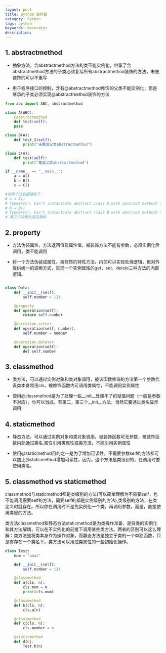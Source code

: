 ```yaml
---
layout: post
title: python 装饰器
category: Python
tags: python
keywords: decorator
description:
---
```


## 1. abstractmethod

- 抽象方法，含abstractmethod方法的类不能实例化，继承了含abstractmethod方法的子类必须复写所有abstractmethod装饰的方法，未被装饰的可以不重写

- 用于程序接口的控制，含有@abstractmethod修饰的父类不能实例化，但是继承的子类必须实现@abstractmethod装饰的方法

```python
from abc import ABC, abstractmethod

class A(ABC):
    @abstractmethod
    def test(self):
    pass

class B(A):
    def test_1(self):
        print("未覆盖父类abstractmethod")

class C(A):
    def test(self):
        print("覆盖父类abstractmethod")

if __name__ == '__main__':
    a = A()
    b = B()
    c = C()

#前两个分别报错如下：
# a = A()
# TypeError: Can't instantiate abstract class A with abstract methods test
# b = B()
# TypeError: Can't instantiate abstract class B with abstract methods test
# 第三个实例化是正确的
```

## 2. property

- 方法伪装属性，方法返回值及属性值，被装饰方法不能有参数，必须实例化后调用，类不能调用

- 将一个方法伪装成属性，被修饰的特性方法，内部可以实现处理逻辑，但对外提供统一的调用方式，实现一个实例属性的get，set，delete三种方法的内部逻辑。

```python

class Data:
    def __init__(self):
        self.number = 123

    @property
    def operation(self):
        return self.number

    @operation.setter
    def operation(self, number):
        self.number = number

    @operation.deleter
    def operation(self):
        del self.number
```

## 3. classmethod

- 类方法，可以通过实例对象和类对象调用，被该函数修饰的方法第一个参数代表类本身常用cls，被修饰函数内可调用类属性，不能调用实例属性

- 使用@classmethod是为了处理一些__init__处理不了的赋值问题（一般是参数不对应），你可以当成，有第二，第三个__init__方法，当然它要通过类名显示调用

## 4. staticmethod

- 静态方法，可以通过实例对象和类对象调用，被装饰函数可无参数，被装饰函数内部通过类名.属性引用类属性或类方法，不能引用实例属性

- 使用@staticmethod目的之一是为了增加可读性，不需要参数self的方法都可以加上@staticmethod增加可读性，因为，这个方法是类级别的，在调用时要使用类名。

## 5. classmethod vs staticmethod

classmethod与staticmethod都是类级别的方法(可以简单理解为不需要self，也不能调用需要self的方法，需要self的都是实例级别的方法),类级别的方法，在类定义时就存在。所以你在调用时不是先实例化一个类，再调用参数，而是，直接使用类里的方法。

类方法classmethod和静态方法staticmethod是为类操作准备，是将类的实例化和其方法解耦，可以在不实例化的前提下调用某些类方法。两者的区别可以这么理解：类方法是将类本身作为操作对象，而静态方法是独立于类的一个单独函数，只是寄存在一个类名下。类方法可以用过类属性的一些初始化操作。

```python
class Test:
    num = "aaaa"

    def __init__(self):
        self.number = 123

    @classmethod
    def a(cls, n):
        cls.num = n
        print(cls.num)

    @classmethod
    def b(cls, n):
        cls.a(n)

    @classmethod
    def c(cls, n):
        cls.number = n

    @staticmethod
    def d(n):
        Test.b(n)
```